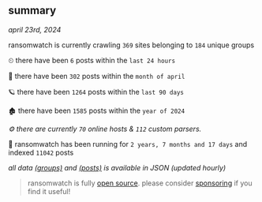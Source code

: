 
## summary
_april 23rd, 2024_

ransomwatch is currently crawling `369` sites belonging to `184` unique groups

⏲ there have been `6` posts within the `last 24 hours`

🦈 there have been `302` posts within the `month of april`

🪐 there have been `1264` posts within the `last 90 days`

🏚 there have been `1585` posts within the `year of 2024`

_⚙️ there are currently `70` online hosts & `112` custom parsers._

🦕 ransomwatch has been running for `2 years, 7 months and 17 days` and indexed `11042` posts

_all data  [(groups)](http://ransomwhat.telemetry.ltd/groups) and [(posts)](http://ransomwhat.telemetry.ltd/posts) is available in JSON (updated hourly)_

> ransomwatch is fully [open source](https://github.com/joshhighet/ransomwatch#ransomwatch--). please consider [sponsoring](https://github.com/sponsors/joshhighet) if you find it useful!
